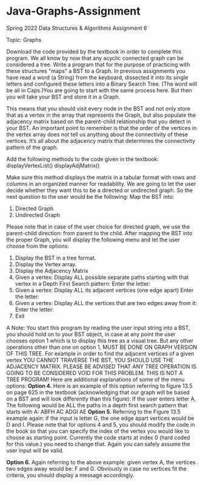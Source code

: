 # Java-Graphs-Assignment
Spring 2022 Data Structures &amp; Algorithms Assignment 6

Topic: Graphs

Download the code provided by the textbook in order to complete this program.
We all know by now that any acyclic connected graph can be considered a tree. Write a program
that for the purpose of practicing with these structures "maps" a BST to a Graph.
In previous assignments you have read a word (a String) from the keyboard, dissected it into
its single letters and configured these letters into a Binary Search Tree. (The word will be all in
Caps.)You are going to start with the same process here. But then you will take your BST and
store it in a Graph.

This means that you should visit every node in the BST and not only store that as a vertex in the
array that represents the Graph, but also populate the adjacency matrix based on the parent-child
relationship that you detect in your BST.
An important point to remember is that the order of the vertices in the vertex array does not tell
us anything about the connectivity of these vertices. It’s all about the adjacency matrix that
determines the connectivity pattern of the graph.

Add the following methods to the code given in the textbook:
displayVertexList()
displayAdjMatrix()

Make sure this method displays the matrix in a tabular format with rows and columns in an
organized manner for readability.
We are going to let the user decide whether they want this to be a directed or undirected graph.
So the next question to the user would be the following:
Map the BST into:
1. Directed Graph
2. Undirected Graph

Please note that in case of the user choice for directed graph, we use the parent-child direction:
from parent to the child.
After mapping the BST into the proper Graph, you will display the following menu and let the
user choose from the options:
1. Display the BST in a tree format.
2. Display the Vertex array.
3. Display the Adjacency Matrix
4. Given a vertex: Display ALL possible separate paths starting with that
 vertex in a Depth First Search pattern:
 Enter the letter:
5. Given a vertex: Display ALL its adjacent vertices (one edge apart)
 Enter the letter:
6. Given a vertex: Display ALL the vertices that are two edges away from
 it:
 Enter the letter:
7. Exit

A Note: You start this program by reading the user input string into a BST, you should hold on to
your BST object, in case at any point the user chooses option 1 which is to display this tree as a
visual tree.
But any other operations other than one on option 1, MUST BE DONE ON GRAPH VERSION
OF THIS TREE. For example in order to find the adjacent vertices of a given vertex YOU
CANNOT TRAVERSE THE BST, YOU SHOULD USE THE ADJACENCY MATRIX.
PLEASE BE ADVISED THAT ANY TREE OPERATION IS GOING TO BE CONSIDERED
VOID FOR THIS PROBLEM. THIS IS NOT A TREE PROGRAM!
Here are additional explanations of some of the menu options:
**Option 4.** Here is an example of this option referring to figure 13.5 on page 625 in the
textbook (acknowledging that our graph will be based on a BST and will look differently than
this figure): If the user enters letter A, The following would be ALL the paths in a depth first
search pattern that starts with A:
ABFH
AC
ADGI
AE
**Option 5.** Referring to the Figure 13.5 example again: if the input is letter G, the one edge
apart vertices would be D and I.
Please note that for options 4 and 5, you should modify the code in the book so that you can
specify the index of the vertex you would like to choose as starting point. Currently the code
starts at index 0 (hard coded for this value.) you need to change that. Again you can safely
assume the user input will be valid.

**Option 6.** Again referring to the above example: given vertex A, the vertices two edges away
would be: F and G. Obviously in case no vertices fit the criteria, you should display a message
accordingly.
